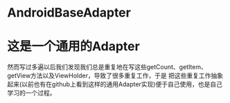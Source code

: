 # AndroidBaseAdapter
# 这是一个通用的Adapter
然而写过多遍以后我们发现我们总是重复地在写这些getCount、getItem、getView方法以及ViewHolder，导致了很多重复工作，于是 把这些重复工作抽象起来(以前也有在github上看到这样的通用Adapter实现)便于自己使用，也是自己学习的一个过程。

